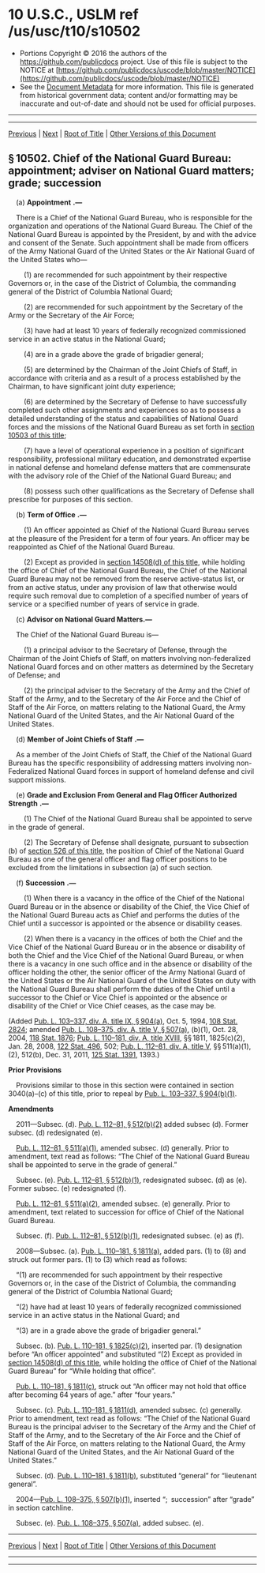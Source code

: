 ---
---

# 10 U.S.C., USLM ref /us/usc/t10/s10502

* Portions Copyright © 2016 the authors of the https://github.com/publicdocs project.
  Use of this file is subject to the NOTICE at [https://github.com/publicdocs/uscode/blob/master/NOTICE](https://github.com/publicdocs/uscode/blob/master/NOTICE)
* See the [Document Metadata](././../../../../../..//README.md) for more information.
  This file is generated from historical government data; content and/or formatting may be inaccurate and out-of-date and should not be used for official purposes.

----------
----------

[Previous](./../../../../../..//us/usc/t10/stE/ptI/ch1011/m__us_usc_t10_s10501.md) | [Next](./../../../../../..//us/usc/t10/stE/ptI/ch1011/m__us_usc_t10_s10503.md) | [Root of Title](./../../../../../../) | [Other Versions of this Document](https://publicdocs.github.io/go/links?ns=uslm&ref=%2Fus%2Fusc%2Ft10%2Fs10502)

## § 10502. Chief of the National Guard Bureau: appointment; adviser on National Guard matters; grade; succession

    (a)  __Appointment__  __.—__ 

    There is a Chief of the National Guard Bureau, who is responsible for the organization and operations of the National Guard Bureau. The Chief of the National Guard Bureau is appointed by the President, by and with the advice and consent of the Senate. Such appointment shall be made from officers of the Army National Guard of the United States or the Air National Guard of the United States who—

        (1) are recommended for such appointment by their respective Governors or, in the case of the District of Columbia, the commanding general of the District of Columbia National Guard;

        (2) are recommended for such appointment by the Secretary of the Army or the Secretary of the Air Force;

        (3) have had at least 10 years of federally recognized commissioned service in an active status in the National Guard;

        (4) are in a grade above the grade of brigadier general;

        (5) are determined by the Chairman of the Joint Chiefs of Staff, in accordance with criteria and as a result of a process established by the Chairman, to have significant joint duty experience;

        (6) are determined by the Secretary of Defense to have successfully completed such other assignments and experiences so as to possess a detailed understanding of the status and capabilities of National Guard forces and the missions of the National Guard Bureau as set forth in [section 10503 of this title][/us/usc/t10/s10503];

        (7) have a level of operational experience in a position of significant responsibility, professional military education, and demonstrated expertise in national defense and homeland defense matters that are commensurate with the advisory role of the Chief of the National Guard Bureau; and

        (8) possess such other qualifications as the Secretary of Defense shall prescribe for purposes of this section.

    (b)  __Term of Office__  __.—__ 

        (1) An officer appointed as Chief of the National Guard Bureau serves at the pleasure of the President for a term of four years. An officer may be reappointed as Chief of the National Guard Bureau.

        (2) Except as provided in [section 14508(d) of this title][/us/usc/t10/s14508/d], while holding the office of Chief of the National Guard Bureau, the Chief of the National Guard Bureau may not be removed from the reserve active-status list, or from an active status, under any provision of law that otherwise would require such removal due to completion of a specified number of years of service or a specified number of years of service in grade.

    (c) __Advisor on National Guard Matters.—__ 

    The Chief of the National Guard Bureau is—

        (1) a principal advisor to the Secretary of Defense, through the Chairman of the Joint Chiefs of Staff, on matters involving non-federalized National Guard forces and on other matters as determined by the Secretary of Defense; and

        (2) the principal adviser to the Secretary of the Army and the Chief of Staff of the Army, and to the Secretary of the Air Force and the Chief of Staff of the Air Force, on matters relating to the National Guard, the Army National Guard of the United States, and the Air National Guard of the United States.

    (d)  __Member of Joint Chiefs of Staff__  __.—__ 

    As a member of the Joint Chiefs of Staff, the Chief of the National Guard Bureau has the specific responsibility of addressing matters involving non-Federalized National Guard forces in support of homeland defense and civil support missions.

    (e)  __Grade and Exclusion From General and Flag Officer Authorized Strength__  __.—__ 

        (1) The Chief of the National Guard Bureau shall be appointed to serve in the grade of general.

        (2) The Secretary of Defense shall designate, pursuant to subsection (b) of [section 526 of this title][/us/usc/t10/s526], the position of Chief of the National Guard Bureau as one of the general officer and flag officer positions to be excluded from the limitations in subsection (a) of such section.

    (f)  __Succession__  __.—__ 

        (1) When there is a vacancy in the office of the Chief of the National Guard Bureau or in the absence or disability of the Chief, the Vice Chief of the National Guard Bureau acts as Chief and performs the duties of the Chief until a successor is appointed or the absence or disability ceases.

        (2) When there is a vacancy in the offices of both the Chief and the Vice Chief of the National Guard Bureau or in the absence or disability of both the Chief and the Vice Chief of the National Guard Bureau, or when there is a vacancy in one such office and in the absence or disability of the officer holding the other, the senior officer of the Army National Guard of the United States or the Air National Guard of the United States on duty with the National Guard Bureau shall perform the duties of the Chief until a successor to the Chief or Vice Chief is appointed or the absence or disability of the Chief or Vice Chief ceases, as the case may be.

(Added [Pub. L. 103–337, div. A, title IX, § 904(a)][/us/pl/103/337/s904/a], Oct. 5, 1994, [108 Stat. 2824][/us/stat/108/2824]; amended [Pub. L. 108–375, div. A, title V, § 507(a)][/us/pl/108/375/s507/a], (b)(1), Oct. 28, 2004, [118 Stat. 1876][/us/stat/118/1876]; [Pub. L. 110–181, div. A, title XVIII][/us/pl/110/181], §§ 1811, 1825(c)(2), Jan. 28, 2008, [122 Stat. 496][/us/stat/122/496], 502; [Pub. L. 112–81, div. A, title V][/us/pl/112/81], §§ 511(a)(1),(2), 512(b), Dec. 31, 2011, [125 Stat. 1391][/us/stat/125/1391], 1393.)

 __Prior Provisions__ 

    Provisions similar to those in this section were contained in section 3040(a)–(c) of this title, prior to repeal by [Pub. L. 103–337, § 904(b)(1)][/us/pl/103/337/s904/b/1].

 __Amendments__ 

    2011—Subsec. (d). [Pub. L. 112–81, § 512(b)(2)][/us/pl/112/81/s512/b/2] added subsec (d). Former subsec. (d) redesignated (e).

    [Pub. L. 112–81, § 511(a)(1)][/us/pl/112/81/s511/a/1], amended subsec. (d) generally. Prior to amendment, text read as follows: “The Chief of the National Guard Bureau shall be appointed to serve in the grade of general.”

    Subsec. (e). [Pub. L. 112–81, § 512(b)(1)][/us/pl/112/81/s512/b/1], redesignated subsec. (d) as (e). Former subsec. (e) redesignated (f).

    [Pub. L. 112–81, § 511(a)(2)][/us/pl/112/81/s511/a/2], amended subsec. (e) generally. Prior to amendment, text related to succession for office of Chief of the National Guard Bureau.

    Subsec. (f). [Pub. L. 112–81, § 512(b)(1)][/us/pl/112/81/s512/b/1], redesignated subsec. (e) as (f).

    2008—Subsec. (a). [Pub. L. 110–181, § 1811(a)][/us/pl/110/181/s1811/a], added pars. (1) to (8) and struck out former pars. (1) to (3) which read as follows:

    “(1) are recommended for such appointment by their respective Governors or, in the case of the District of Columbia, the commanding general of the District of Columbia National Guard;

    “(2) have had at least 10 years of federally recognized commissioned service in an active status in the National Guard; and

    “(3) are in a grade above the grade of brigadier general.”

    Subsec. (b). [Pub. L. 110–181, § 1825(c)(2)][/us/pl/110/181/s1825/c/2], inserted par. (1) designation before “An officer appointed” and substituted “(2) Except as provided in [section 14508(d) of this title][/us/usc/t10/s14508/d], while holding the office of Chief of the National Guard Bureau” for “While holding that office”.

    [Pub. L. 110–181, § 1811(c)][/us/pl/110/181/s1811/c], struck out “An officer may not hold that office after becoming 64 years of age.” after “four years.”

    Subsec. (c). [Pub. L. 110–181, § 1811(d)][/us/pl/110/181/s1811/d], amended subsec. (c) generally. Prior to amendment, text read as follows: “The Chief of the National Guard Bureau is the principal adviser to the Secretary of the Army and the Chief of Staff of the Army, and to the Secretary of the Air Force and the Chief of Staff of the Air Force, on matters relating to the National Guard, the Army National Guard of the United States, and the Air National Guard of the United States.”

    Subsec. (d). [Pub. L. 110–181, § 1811(b)][/us/pl/110/181/s1811/b], substituted “general” for “lieutenant general”.

    2004—[Pub. L. 108–375, § 507(b)(1)][/us/pl/108/375/s507/b/1], inserted “; succession” after “grade” in section catchline.

    Subsec. (e). [Pub. L. 108–375, § 507(a)][/us/pl/108/375/s507/a], added subsec. (e).

----------

[Previous](./../../../../../..//us/usc/t10/stE/ptI/ch1011/m__us_usc_t10_s10501.md) | [Next](./../../../../../..//us/usc/t10/stE/ptI/ch1011/m__us_usc_t10_s10503.md) | [Root of Title](./../../../../../../) | [Other Versions of this Document](https://publicdocs.github.io/go/links?ns=uslm&ref=%2Fus%2Fusc%2Ft10%2Fs10502)

----------
----------

[/us/usc/t10/s10503]: https://publicdocs.github.io/go/links?ns=uslm&ref=%2Fus%2Fusc%2Ft10%2Fs10503
[/us/usc/t10/s14508/d]: https://publicdocs.github.io/go/links?ns=uslm&ref=%2Fus%2Fusc%2Ft10%2Fs14508%2Fd
[/us/usc/t10/s526]: https://publicdocs.github.io/go/links?ns=uslm&ref=%2Fus%2Fusc%2Ft10%2Fs526
[/us/pl/103/337/s904/a]: https://publicdocs.github.io/go/links?ns=uslm&ref=%2Fus%2Fpl%2F103%2F337%2Fs904%2Fa
[/us/stat/108/2824]: https://publicdocs.github.io/go/links?ns=uslm&ref=%2Fus%2Fstat%2F108%2F2824
[/us/pl/108/375/s507/a]: https://publicdocs.github.io/go/links?ns=uslm&ref=%2Fus%2Fpl%2F108%2F375%2Fs507%2Fa
[/us/stat/118/1876]: https://publicdocs.github.io/go/links?ns=uslm&ref=%2Fus%2Fstat%2F118%2F1876
[/us/pl/110/181]: https://publicdocs.github.io/go/links?ns=uslm&ref=%2Fus%2Fpl%2F110%2F181
[/us/stat/122/496]: https://publicdocs.github.io/go/links?ns=uslm&ref=%2Fus%2Fstat%2F122%2F496
[/us/pl/112/81]: https://publicdocs.github.io/go/links?ns=uslm&ref=%2Fus%2Fpl%2F112%2F81
[/us/stat/125/1391]: https://publicdocs.github.io/go/links?ns=uslm&ref=%2Fus%2Fstat%2F125%2F1391
[/us/pl/103/337/s904/b/1]: https://publicdocs.github.io/go/links?ns=uslm&ref=%2Fus%2Fpl%2F103%2F337%2Fs904%2Fb%2F1
[/us/pl/112/81/s512/b/2]: https://publicdocs.github.io/go/links?ns=uslm&ref=%2Fus%2Fpl%2F112%2F81%2Fs512%2Fb%2F2
[/us/pl/112/81/s511/a/1]: https://publicdocs.github.io/go/links?ns=uslm&ref=%2Fus%2Fpl%2F112%2F81%2Fs511%2Fa%2F1
[/us/pl/112/81/s512/b/1]: https://publicdocs.github.io/go/links?ns=uslm&ref=%2Fus%2Fpl%2F112%2F81%2Fs512%2Fb%2F1
[/us/pl/112/81/s511/a/2]: https://publicdocs.github.io/go/links?ns=uslm&ref=%2Fus%2Fpl%2F112%2F81%2Fs511%2Fa%2F2
[/us/pl/112/81/s512/b/1]: https://publicdocs.github.io/go/links?ns=uslm&ref=%2Fus%2Fpl%2F112%2F81%2Fs512%2Fb%2F1
[/us/pl/110/181/s1811/a]: https://publicdocs.github.io/go/links?ns=uslm&ref=%2Fus%2Fpl%2F110%2F181%2Fs1811%2Fa
[/us/pl/110/181/s1825/c/2]: https://publicdocs.github.io/go/links?ns=uslm&ref=%2Fus%2Fpl%2F110%2F181%2Fs1825%2Fc%2F2
[/us/usc/t10/s14508/d]: https://publicdocs.github.io/go/links?ns=uslm&ref=%2Fus%2Fusc%2Ft10%2Fs14508%2Fd
[/us/pl/110/181/s1811/c]: https://publicdocs.github.io/go/links?ns=uslm&ref=%2Fus%2Fpl%2F110%2F181%2Fs1811%2Fc
[/us/pl/110/181/s1811/d]: https://publicdocs.github.io/go/links?ns=uslm&ref=%2Fus%2Fpl%2F110%2F181%2Fs1811%2Fd
[/us/pl/110/181/s1811/b]: https://publicdocs.github.io/go/links?ns=uslm&ref=%2Fus%2Fpl%2F110%2F181%2Fs1811%2Fb
[/us/pl/108/375/s507/b/1]: https://publicdocs.github.io/go/links?ns=uslm&ref=%2Fus%2Fpl%2F108%2F375%2Fs507%2Fb%2F1
[/us/pl/108/375/s507/a]: https://publicdocs.github.io/go/links?ns=uslm&ref=%2Fus%2Fpl%2F108%2F375%2Fs507%2Fa



